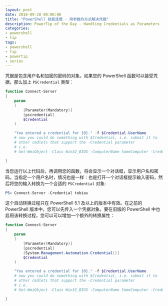 ```yaml
---
layout: post
date: 2018-09-20 00:00:00
title: "PowerShell 技能连载 - 用参数的方式解决凭据"
description: PowerTip of the Day - Handling Credentials as Parameters
categories:
- powershell
- tip
tags:
- powershell
- tip
- powertip
- series
---
```

凭据是包含用户名和加密的密码的对象。如果您的 PowerShell 函数可以接受凭据，那么加上 `PSCredential` 类型：

```powershell
function Connect-Server
{
    param
    (
        [Parameter(Mandatory)]
        [pscredential]
        $Credential
    )

    "You entered a credential for {0}." -f $Credential.UserName
    # now you could do something with $Credential, i.e. submit it to
    # other cmdlets that support the -Credential parameter
    # i.e.
    # Get-WmiObject -Class Win32_BIOS -ComputerName SomeComputer -Credential $Credential

}
```

当您运行以上代码后，再调用您的函数，将会显示一个对话框，显示用户名和密码。当指定一个用户名时，情况也是一样：也是打开一个对话框提示输入密码，然后将您的输入转换为一个合适的 `PSCredential` 对象:

```powershell
PS> Connect-Server -Credential tobias
```

这个自动转换过程只在 PowerShell 5.1 及以上的版本中有效。在之前的 PowerShell 版本中，您可以先传入一个凭据对象。要在旧版的 PowerShell 中也启用该转换过程，您可以可以增加一个额外的转换属性：

```powershell
function Connect-Server
{
    param
    (
        [Parameter(Mandatory)]
        [pscredential]
        [System.Management.Automation.Credential()]
        $Credential
    )

    "You entered a credential for {0}." -f $Credential.UserName
    # now you could do something with $Credential, i.e. submit it to
    # other cmdlets that support the -Credential parameter
    # i.e.
    # Get-WmiObject -Class Win32_BIOS -ComputerName SomeComputer -Credential $Credential

}
```

<!--本文国际来源：[Handling Credentials as Parameters](http://community.idera.com/powershell/powertips/b/tips/posts/handling-credentials-as-parameters)-->
